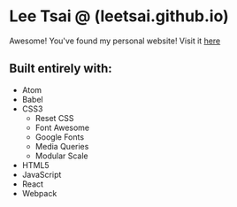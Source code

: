 # Lee Tsai @ (leetsai.github.io)

Awesome! You've found my personal website! Visit it [here](https://leetsai.github.io/)

## Built entirely with:
  - Atom
  - Babel
  - CSS3
    - Reset CSS
    - Font Awesome
    - Google Fonts
    - Media Queries
    - Modular Scale
  - HTML5
  - JavaScript
  - React
  - Webpack

